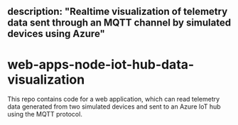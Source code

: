 description: "Realtime visualization of telemetry data sent through an MQTT channel by simulated devices using Azure"
---

# web-apps-node-iot-hub-data-visualization

This repo contains code for a web application, which can read telemetry data generated from two simulated devices and sent to an Azure IoT hub using the MQTT protocol.

